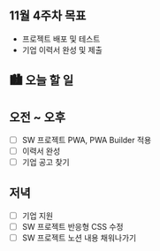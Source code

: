 ## 11월 4주차 목표

- 프로젝트 배포 및 테스트
- 기업 이력서 완성 및 제출

## 🏙️ 오늘 할 일

## 오전 ~ 오후

- [ ] SW 프로젝트 PWA, PWA Builder 적용
- [ ] 이력서 완성
- [ ] 기업 공고 찾기

## 저녁

- [ ] 기업 지원
- [ ] SW 프로젝트 반응형 CSS 수정
- [ ] SW 프로젝트 노션 내용 채워나가기
